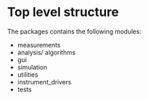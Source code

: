# Top level structure

The packages contains the following modules:

* measurements
* analysis/ algorithms
* gui
* simulation
* utilities
* instrument_drivers
* tests

  
